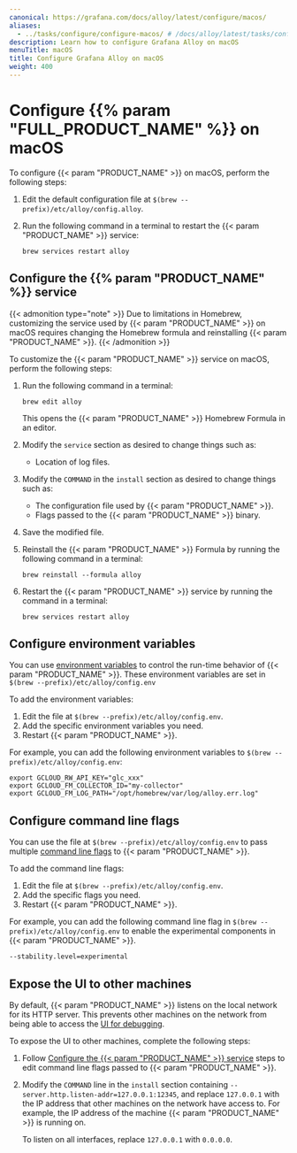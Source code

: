 ```yaml
---
canonical: https://grafana.com/docs/alloy/latest/configure/macos/
aliases:
  - ../tasks/configure/configure-macos/ # /docs/alloy/latest/tasks/configure/configure-macos/
description: Learn how to configure Grafana Alloy on macOS
menuTitle: macOS
title: Configure Grafana Alloy on macOS
weight: 400
---
```


# Configure {{% param "FULL_PRODUCT_NAME" %}} on macOS

To configure {{< param "PRODUCT_NAME" >}} on macOS, perform the following steps:

1. Edit the default configuration file at `$(brew --prefix)/etc/alloy/config.alloy`.

1. Run the following command in a terminal to restart the {{< param "PRODUCT_NAME" >}} service:

   ```shell
   brew services restart alloy
   ```

## Configure the {{% param "PRODUCT_NAME" %}} service

{{< admonition type="note" >}}
Due to limitations in Homebrew, customizing the service used by {{< param "PRODUCT_NAME" >}} on macOS requires changing the Homebrew formula and reinstalling {{< param "PRODUCT_NAME" >}}.
{{< /admonition >}}

To customize the {{< param "PRODUCT_NAME" >}} service on macOS, perform the following steps:

1. Run the following command in a terminal:

   ```shell
   brew edit alloy
   ```

   This opens the {{< param "PRODUCT_NAME" >}} Homebrew Formula in an editor.

1. Modify the `service` section as desired to change things such as:

   * Location of log files.

1. Modify the `COMMAND` in the `install` section as desired to change things such as:

   * The configuration file used by {{< param "PRODUCT_NAME" >}}.
   * Flags passed to the {{< param "PRODUCT_NAME" >}} binary.

1. Save the modified file.

1. Reinstall the {{< param "PRODUCT_NAME" >}} Formula by running the following command in a terminal:

   ```shell
   brew reinstall --formula alloy
   ```

1. Restart the {{< param "PRODUCT_NAME" >}} service by running the command in a terminal:

   ```shell
   brew services restart alloy
   ```

## Configure environment variables

You can use [environment variables][env_vars] to control the run-time behavior of {{< param "PRODUCT_NAME" >}}.
These environment variables are set in `$(brew --prefix)/etc/alloy/config.env`

To add the environment variables:

1. Edit the file at `$(brew --prefix)/etc/alloy/config.env`.
1. Add the specific environment variables you need.
1. Restart {{< param "PRODUCT_NAME" >}}.

For example, you can add the following environment variables to `$(brew --prefix)/etc/alloy/config.env`:

```shell
export GCLOUD_RW_API_KEY="glc_xxx"
export GCLOUD_FM_COLLECTOR_ID="my-collector"
export GCLOUD_FM_LOG_PATH="/opt/homebrew/var/log/alloy.err.log"
```

## Configure command line flags

You can use the file at `$(brew --prefix)/etc/alloy/config.env` to pass multiple [command line flags][flags] to {{< param "PRODUCT_NAME" >}}.

To add the command line flags:

1. Edit the file at `$(brew --prefix)/etc/alloy/config.env`.
1. Add the specific flags you need.
1. Restart {{< param "PRODUCT_NAME" >}}.

For example, you can add the following command line flag in `$(brew --prefix)/etc/alloy/config.env` to enable the experimental components in {{< param "PRODUCT_NAME" >}}.

```shell
--stability.level=experimental
```

## Expose the UI to other machines

By default, {{< param "PRODUCT_NAME" >}} listens on the local network for its HTTP server.
This prevents other machines on the network from being able to access the [UI for debugging][UI].

To expose the UI to other machines, complete the following steps:

1. Follow [Configure the {{< param "PRODUCT_NAME" >}} service](#configure-the-alloy-service) steps to edit command line flags passed to {{< param "PRODUCT_NAME" >}}.

1. Modify the `COMMAND` line in the `install` section containing `--server.http.listen-addr=127.0.0.1:12345`, and replace `127.0.0.1` with the IP address that other machines on the network have access to.
   For example, the IP address of the machine {{< param "PRODUCT_NAME" >}} is running on.

   To listen on all interfaces, replace `127.0.0.1` with `0.0.0.0`.

[UI]: ../../troubleshoot/debug/#alloy-ui
[env_vars]: https://grafana.com/docs/alloy/<ALLOY_VERSION>/reference/cli/environment-variables/
[flags]: https://grafana.com/docs/alloy/latest/reference/cli/run/
